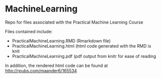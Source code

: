 # MachineLearning
Repo for files associated with the Practical Machine Learning Course

Files contained include:
* PracticalMachineLearning.RMD (Rmarkdown file)
* PracticalMachineLearning.html (html code generated with the RMD is knit
* PracticalMachineLearning.pdf (pdf output from knitr for ease of reading

In addition, the rendered html code can be found at http://rpubs.com/maander6/165534

